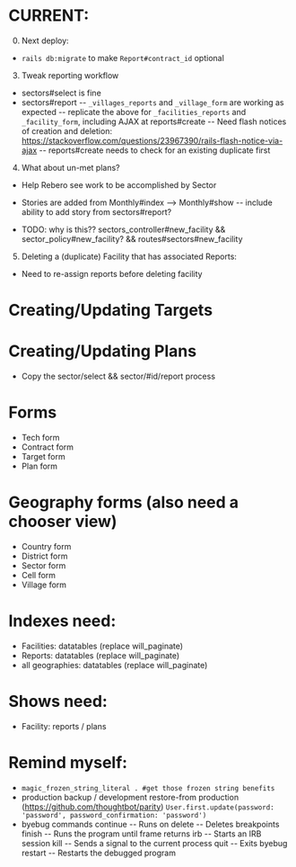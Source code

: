 # CURRENT:
0. Next deploy:
- `rails db:migrate` to make `Report#contract_id` optional

3. Tweak reporting workflow
- sectors#select is fine
- sectors#report
-- `_villages_reports` and `_village_form` are working as expected
-- replicate the above for `_facilities_reports` and `_facility_form`, including AJAX at reports#create
-- Need flash notices of creation and deletion: https://stackoverflow.com/questions/23967390/rails-flash-notice-via-ajax
-- reports#create needs to check for an existing duplicate first

4. What about un-met plans?
- Help Rebero see work to be accomplished by Sector

- Stories are added from Monthly#index --> Monthly#show
-- include ability to add story from sectors#report?

- TODO: why is this?? sectors_controller#new_facility && sector_policy#new_facility? && routes#sectors#new_facility

5. Deleting a (duplicate) Facility that has associated Reports:
- Need to re-assign reports before deleting facility

# Creating/Updating Targets

# Creating/Updating Plans
* Copy the sector/select && sector/#id/report process

# Forms
- Tech form
- Contract form
- Target form
- Plan form

# Geography forms (also need a chooser view)
- Country form
- District form
- Sector form
- Cell form
- Village form

# Indexes need:
- Facilities: datatables (replace will_paginate)
- Reports: datatables (replace will_paginate)
- all geographies: datatables (replace will_paginate)

# Shows need:
- Facility: reports / plans

# Remind myself:
* `magic_frozen_string_literal . #get those frozen string benefits`
* production backup / development restore-from production (https://github.com/thoughtbot/parity)
  `User.first.update(password: 'password', password_confirmation: 'password')`
* byebug commands
    continue   -- Runs on
    delete     -- Deletes breakpoints
    finish     -- Runs the program until frame returns
    irb        -- Starts an IRB session
    kill       -- Sends a signal to the current process
    quit       -- Exits byebug
    restart    -- Restarts the debugged program
